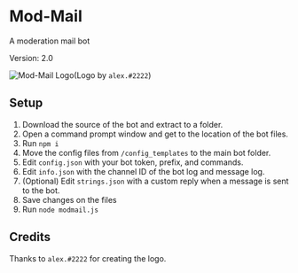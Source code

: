 # Mod-Mail
A moderation mail bot

Version: 2.0

![Mod-Mail Logo](https://github.com/TechGeekGamer/Mod-Mail/blob/master/img/image0.png)(Logo by `alex.#2222`)

## Setup
1. Download the source of the bot and extract to a folder.
2. Open a command prompt window and get to the location of the bot files.
3. Run `npm i`
4. Move the config files from `/config_templates` to the main bot folder.
5. Edit `config.json` with your bot token, prefix, and commands.
6. Edit `info.json` with the channel ID of the bot log and message log.
7. (Optional) Edit `strings.json` with a custom reply when a message is sent to the bot.
8. Save changes on the files
9. Run `node modmail.js`

## Credits
Thanks to `alex.#2222` for creating the logo.
